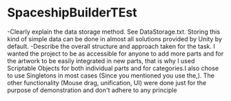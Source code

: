 # SpaceshipBuilderTEst
 
-Clearly explain the data storage method.
See DataStorage.txt. Storing this kind of simple data can be done in almost all solutions provided by Unity by default.
-Describe the overall structure and approach taken for the task.
I wanted the project to be as accessible for anyone to add more parts and for the artwork to be easily integrated in new parts, that is why I used Scriptable Objects for both individual parts and for categories.I also chose to use Singletons in most cases (Since you mentioned you use the,). The other functionality (Mouse drag, unification, UI) were done just for the purpose of demonstration and don't adhere to any principle 
